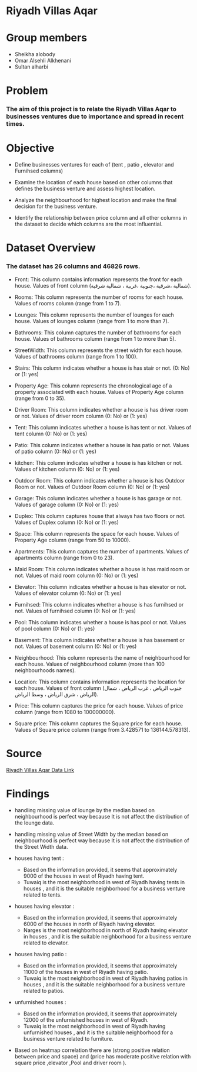 # Riyadh Villas Aqar


# Group members
- Sheikha alobody
- Omar Alsehli Alkhenani
- Sultan alharbi

# Problem
### The aim of this project is to relate the Riyadh Villas Aqar to businesses ventures due to importance and spread in recent times.

# Objective

- Define businesses ventures for each of (tent , patio , elevator and Furnihsed columns)

- Examine the location of each house based on other columns that defines the business venture and assess highest location.

- Analyze the neighbourhood for highest location and make the final decision for the business venture.

- Identify the relationship between price column and all other columns in the dataset to decide which columns are the most influential.

# Dataset Overview

### The dataset has 26 columns and 46826 rows. 

- Front: This column contains information represents the front for each house. Values of front column (شمالية ،شرقية ،جنوبية ،غربية ، شمالية شرقية).

- Rooms: This column represents the number of rooms for each house. Values of rooms column (range from 1 to 7).

- Lounges: This column represents the number of lounges for each house. Values of lounges column (range from 1 to more than 7).

- Bathrooms: This column captures the number of bathrooms for each house. Values of bathrooms column (range from 1 to more than 5).

- StreetWidth: This column represents the street width for each house. Values of bathrooms column (range from 1 to 100).

- Stairs: This column indicates whether a house is has stair or not. (0: No) or (1: yes)

- Property Age: This column represents the chronological age of a property associated with each house. Values of Property Age column (range from 0 to 35).

- Driver Room: This column indicates whether a house is has driver room or not. Values of driver room column (0: No) or (1: yes)

- Tent: This column indicates whether a house is has tent or not. Values of tent column (0: No) or (1: yes)

- Patio: This column indicates whether a house is has patio or not. Values of patio column (0: No) or (1: yes)

- kitchen: This column indicates whether a house is has kitchen or not. Values of kitchen column (0: No) or (1: yes)

- Outdoor Room: This column indicates whether a house is has Outdoor Room or not. Values of Outdoor Room column (0: No) or (1: yes)

- Garage: This column indicates whether a house is has garage or not. Values of garage column (0: No) or (1: yes)

- Duplex: This column captures house that always has two floors or not. Values of Duplex column (0: No) or (1: yes) 

- Space: This column represents the space for each house. Values of Property Age column (range from 50 to 10000).

- Apartments: This column captures the number of apartments. Values of apartments column (range from 0 to 23).

- Maid Room: This column indicates whether a house is has maid room or not. Values of maid room column (0: No) or (1: yes)

- Elevator: This column indicates whether a house is has elevator or not. Values of elevator column (0: No) or (1: yes)

- Furnihsed: This column indicates whether a house is has furnihsed or not. Values of furnihsed column (0: No) or (1: yes)

- Pool: This column indicates whether a house is has pool or not. Values of pool column (0: No) or (1: yes)

- Basement: This column indicates whether a house is has basement or not. Values of basement column (0: No) or (1: yes)

- Neighbourhood: This column represents the name of neighbourhood for each house. Values of neighbourhood column (more than 100 neighbourhoods names).

- Location: This column contains information represents the location for each house. Values of front column (جنوب الرياض ، غرب الرياض ، شمال الرياض ، شرق الرياض ، وسط الرياض).

- Price: This column captures the price for each house. Values of price column (range from 1080 to 100000000).

- Square price: This column captures the Square price for each house. Values of Square price column (range from 3.428571 to 136144.578313).

# Source 

[Riyadh Villas Aqar Data Link](https://www.kaggle.com/datasets/reemamuhammed/riyadh-villas-aqar)

# Findings 

- handling missing value of lounge by the median based on neighbourhood is perfect way because It is not affect the distribution of the lounge data.

- handling missing value of Street Width by the median based on neighbourhood is perfect way because It is not affect the distribution of the Street Width data.

- houses having tent :
  - Based on the information provided, it seems that approximately 9000 of the houses in west of Riyadh having tent.
  - Tuwaiq is the most neighborhood in west of Riyadh having tents in houses , and it is the suitable neighborhood for a business venture related to tents.
- houses having elevator :
  - Based on the information provided, it seems that approximately 6000 of the houses in north of Riyadh having elevator.
  - Narges is the most neighborhood in north of Riyadh having elevator in houses , and it is the suitable neighborhood for a business venture related to elevator.
- houses having patio :
  - Based on the information provided, it seems that approximately 11000 of the houses in west of Riyadh having patio.
  - Tuwaiq is the most neighborhood in west of Riyadh having patios in houses , and it is the suitable neighborhood for a business venture related to patios.
- unfurnished houses :
  - Based on the information provided, it seems that approximately 12000 of the unfurnished houses in west of Riyadh.
  - Tuwaiq is the most neighborhood in west of Riyadh having unfurnished houses , and it is the suitable neighborhood for a business venture related to furniture.
- Based on heatmap correlation there are (strong positive relation between price and space) and (price has moderate positive relation with square price ,elevator ,Pool and driver room ).


